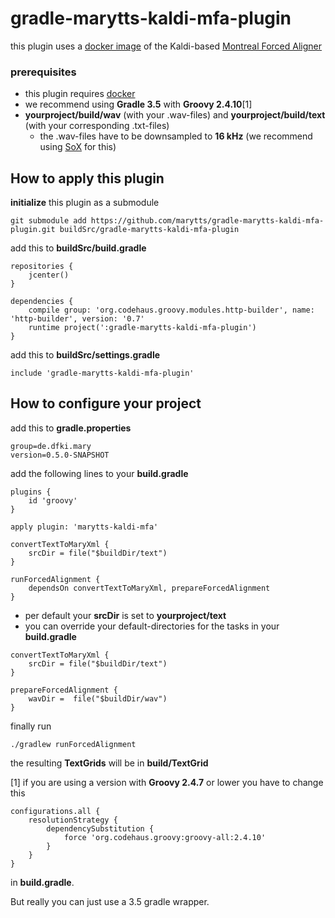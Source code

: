# gradle-marytts-kaldi-mfa-plugin
this plugin uses a [docker image](https://github.com/psibre/marytts-dockerfiles/tree/master/kaldi-mfa) of the Kaldi-based [Montreal Forced Aligner](https://montrealcorpustools.github.io/Montreal-Forced-Aligner/)

### prerequisites
- this plugin requires [docker](https://www.docker.com)
- we recommend using **Gradle 3.5** with **Groovy 2.4.10**[1] 
- **yourproject/build/wav** (with your .wav-files) and **yourproject/build/text** (with your corresponding .txt-files) 
    - the .wav-files have to be downsampled to **16 kHz** (we recommend using [SoX](http://sox.sourceforge.net) for this)

## How to apply this plugin

**initialize** this plugin as a submodule
```
git submodule add https://github.com/marytts/gradle-marytts-kaldi-mfa-plugin.git buildSrc/gradle-marytts-kaldi-mfa-plugin
```
add this to **buildSrc/build.gradle**
```
repositories {
    jcenter()
}

dependencies {
    compile group: 'org.codehaus.groovy.modules.http-builder', name: 'http-builder', version: '0.7'
    runtime project(':gradle-marytts-kaldi-mfa-plugin')
}
```
add this to **buildSrc/settings.gradle**
```
include 'gradle-marytts-kaldi-mfa-plugin'
```

## How to configure your project
add this to **gradle.properties**
```
group=de.dfki.mary
version=0.5.0-SNAPSHOT
```

add the following lines to your **build.gradle**
``` 
plugins {
    id 'groovy'
}

apply plugin: 'marytts-kaldi-mfa'

convertTextToMaryXml {
    srcDir = file("$buildDir/text")
}

runForcedAlignment {
    dependsOn convertTextToMaryXml, prepareForcedAlignment
}
 ```
 - per default your **srcDir** is set to  **yourproject/text**
 - you can override your default-directories for the tasks in your **build.gradle**
 ```
 convertTextToMaryXml {
     srcDir = file("$buildDir/text")
 }
 
 prepareForcedAlignment {
     wavDir =  file("$buildDir/wav")
 }
 ```
 
finally run 
```
./gradlew runForcedAlignment
```
the resulting **TextGrids** will be in **build/TextGrid**
 


[1] if you are using a version with **Groovy 2.4.7** or lower you have to change this
```
configurations.all {
    resolutionStrategy {
        dependencySubstitution {
            force 'org.codehaus.groovy:groovy-all:2.4.10'
        }
    }
}
```
in **build.gradle**.

But really you can just use a 3.5 gradle wrapper.
